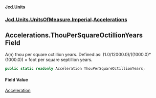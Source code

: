 #### [Jcd.Units](index.md 'index')
### [Jcd.Units.UnitsOfMeasure.Imperial](Jcd.Units.UnitsOfMeasure.Imperial.md 'Jcd.Units.UnitsOfMeasure.Imperial').[Accelerations](Accelerations.md 'Jcd.Units.UnitsOfMeasure.Imperial.Accelerations')

## Accelerations.ThouPerSquareOctillionYears Field

A(n) thou per square octillion years. Defined as: (1.0/12000.0)/((1000.0)*(1000.0)) × foot per square septillion years.

```csharp
public static readonly Acceleration ThouPerSquareOctillionYears;
```

#### Field Value
[Acceleration](Acceleration.md 'Jcd.Units.UnitTypes.Acceleration')